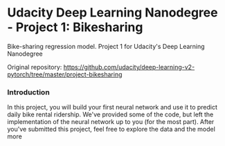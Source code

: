 # Udacity Deep Learning Nanodegree - Project 1: Bikesharing
Bike-sharing regression model.  Project 1 for Udacity's Deep Learning Nanodegree

Original repository: https://github.com/udacity/deep-learning-v2-pytorch/tree/master/project-bikesharing

### Introduction
In this project, you will build your first neural network and use it to predict daily bike rental ridership. We've provided some of the code, but left the implementation of the neural network up to you (for the most part). After you've submitted this project, feel free to explore the data and the model more
